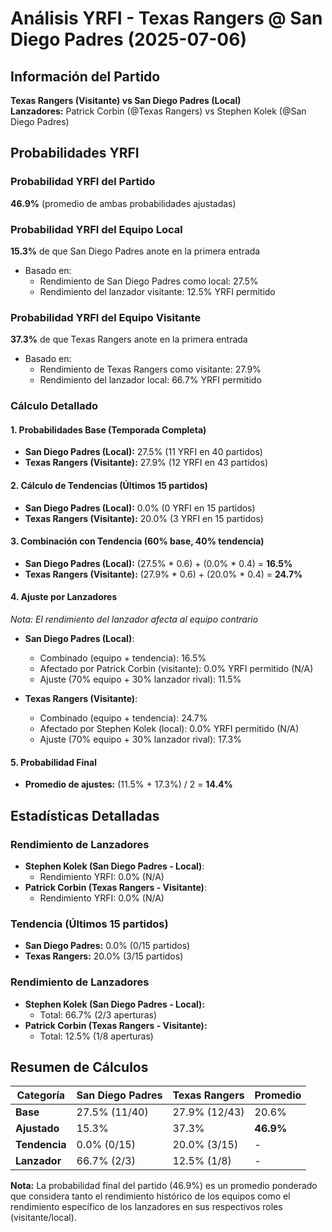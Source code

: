# Análisis YRFI - Texas Rangers @ San Diego Padres (2025-07-06)

## Información del Partido
**Texas Rangers (Visitante) vs San Diego Padres (Local)**  
**Lanzadores:** Patrick Corbin (@Texas Rangers) vs Stephen Kolek (@San Diego Padres)

## Probabilidades YRFI

### Probabilidad YRFI del Partido
**46.9%** (promedio de ambas probabilidades ajustadas)

### Probabilidad YRFI del Equipo Local
**15.3%** de que San Diego Padres anote en la primera entrada
- Basado en:
  - Rendimiento de San Diego Padres como local: 27.5%
  - Rendimiento del lanzador visitante: 12.5% YRFI permitido

### Probabilidad YRFI del Equipo Visitante
**37.3%** de que Texas Rangers anote en la primera entrada
- Basado en:
  - Rendimiento de Texas Rangers como visitante: 27.9%
  - Rendimiento del lanzador local: 66.7% YRFI permitido

### Cálculo Detallado

#### 1. Probabilidades Base (Temporada Completa)
- **San Diego Padres (Local):** 27.5% (11 YRFI en 40 partidos)
- **Texas Rangers (Visitante):** 27.9% (12 YRFI en 43 partidos)

#### 2. Cálculo de Tendencias (Últimos 15 partidos)
- **San Diego Padres (Local):** 0.0% (0 YRFI en 15 partidos)
- **Texas Rangers (Visitante):** 20.0% (3 YRFI en 15 partidos)

#### 3. Combinación con Tendencia (60% base, 40% tendencia)
- **San Diego Padres (Local):** (27.5% * 0.6) + (0.0% * 0.4) = **16.5%**
- **Texas Rangers (Visitante):** (27.9% * 0.6) + (20.0% * 0.4) = **24.7%**

#### 4. Ajuste por Lanzadores
*Nota: El rendimiento del lanzador afecta al equipo contrario*

- **San Diego Padres (Local)**:
  - Combinado (equipo + tendencia): 16.5%
  - Afectado por Patrick Corbin (visitante): 0.0% YRFI permitido (N/A)
  - Ajuste (70% equipo + 30% lanzador rival): 11.5%

- **Texas Rangers (Visitante)**:
  - Combinado (equipo + tendencia): 24.7%
  - Afectado por Stephen Kolek (local): 0.0% YRFI permitido (N/A)
  - Ajuste (70% equipo + 30% lanzador rival): 17.3%

#### 5. Probabilidad Final
- **Promedio de ajustes:** (11.5% + 17.3%) / 2 = **14.4%**

## Estadísticas Detalladas


### Rendimiento de Lanzadores
- **Stephen Kolek (San Diego Padres - Local)**:
  - Rendimiento YRFI: 0.0% (N/A)
- **Patrick Corbin (Texas Rangers - Visitante)**:
  - Rendimiento YRFI: 0.0% (N/A)
### Tendencia (Últimos 15 partidos)
- **San Diego Padres:** 0.0% (0/15 partidos)
- **Texas Rangers:** 20.0% (3/15 partidos)

### Rendimiento de Lanzadores
- **Stephen Kolek (San Diego Padres - Local):**
  - Total: 66.7% (2/3 aperturas)
- **Patrick Corbin (Texas Rangers - Visitante):**
  - Total: 12.5% (1/8 aperturas)

## Resumen de Cálculos
| Categoría | San Diego Padres     | Texas Rangers        | Promedio |
|-----------|----------------------|----------------------|----------|
| **Base** | 27.5% (11/40) | 27.9% (12/43) | 20.6% |
| **Ajustado** | 15.3% | 37.3% | **46.9%** |
| **Tendencia** | 0.0% (0/15) | 20.0% (3/15) | - |
| **Lanzador** | 66.7% (2/3) | 12.5% (1/8) | - |

**Nota:** La probabilidad final del partido (46.9%) es un promedio ponderado que considera tanto el rendimiento histórico de los equipos como el rendimiento específico de los lanzadores en sus respectivos roles (visitante/local).